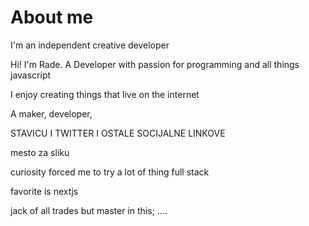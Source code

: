 # About me

I'm an independent creative developer

Hi! I'm Rade. A Developer with passion for programming and all things javascript

I enjoy creating things that live on the internet

A maker, developer,

STAVICU I TWITTER I OSTALE SOCIJALNE LINKOVE

mesto za sliku

curiosity forced me to try a lot of thing full stack

favorite is nextjs

jack of all trades but master in this; ....
